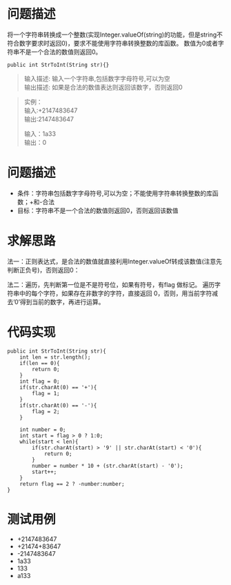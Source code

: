 # 问题描述
将一个字符串转换成一个整数(实现Integer.valueOf(string)的功能，但是string不符合数字要求时返回0)，要求不能使用字符串转换整数的库函数。 数值为0或者字符串不是一个合法的数值则返回0。

```
public int StrToInt(String str){}
```
> 输入描述: 输入一个字符串,包括数字字母符号,可以为空<br>
> 输出描述: 如果是合法的数值表达则返回该数字，否则返回0

> 实例：<br>
> 输入:+2147483647<br>
> 输出:2147483647
> 
> 输入：1a33<br>
> 输出：0

# 问题描述
- 条件：字符串包括数字字母符号,可以为空；不能使用字符串转换整数的库函数；+和-合法
- 目标：字符串不是一个合法的数值则返回0，否则返回该数值

# 求解思路
法一：正则表达式，是合法的数值就直接利用Integer.valueOf转成该数值(注意先判断正负号)，否则返回0：

法二：遍历，先判断第一位是不是符号位，如果有符号，有flag 做标记。
遍历字符串中的每个字符，如果存在非数字的字符，直接返回 0，否则，用当前字符减去’0’得到当前的数字，再进行运算。
# 代码实现


```
public int StrToInt(String str){
    int len = str.length();
    if(len == 0){
        return 0;
    }
    int flag = 0;
    if(str.charAt(0) == '+'){
        flag = 1;
    }
    if(str.charAt(0) == '-'){
        flag = 2;
    }
    
    int number = 0;
    int start = flag > 0 ? 1:0;
    while(start < len){
        if(str.charAt(start) > '9' || str.charAt(start) < '0'){
            return 0;
        }
        number = number * 10 + (str.charAt(start) - '0');
        start++;
    }
    return flag == 2 ? -number:number;
}

```


# 测试用例
- +2147483647
- +21474+83647
- -2147483647
- 1a33
- 133
- a133